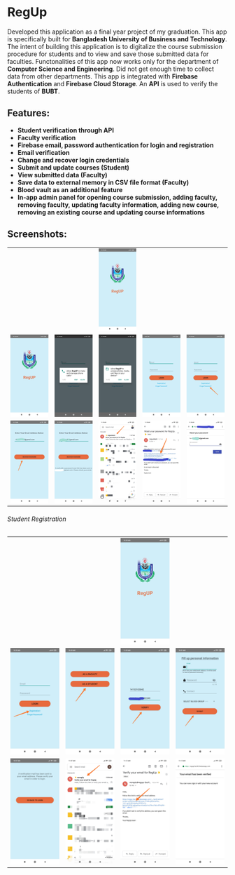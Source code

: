 # RegUp
Developed this application as a final year project of my graduation. This app is specifically built for **Bangladesh University of Business and Technology**. The intent of building this application is to digitalize the course submission procedure for students and to view and save those submitted data for faculties. Functonalities of this app now works only for the department of **Computer Science and Engineering**. Did not get enough time to collect data from other departments. This app is integrated with **Firebase Authentication** and **Firebase Cloud Storage**. An **API** is used to verify the students of **BUBT**.


## Features:
* **Student verification through API**
* **Faculty verification**
* **Firebase email, password authentication for login and registration**
* **Email verification**
* **Change and recover login credentials**
* **Submit and update courses (Student)**
* **View submitted data (Faculty)**
* **Save data to external memory in CSV file format (Faculty)**
* **Blood vault as an additional feature**
* **In-app admin panel for opening course submission, adding faculty, removing faculty, updating faculty information, adding new course, removing an existing course and updating course informations**


## Screenshots:
|   |   |   |   |   |
|-----|-----|-----|-----|-----|
|  |  | ![](/Snapshots/1.png) |  |  |
| ![](/Snapshots/General/1.png) | ![](/Snapshots/General/2.png) | ![](/Snapshots/General/3.png) | ![](/Snapshots/General/4.png) | ![](/Snapshots/General/5.jpg) |
| ![](/Snapshots/General/6.jpg) | ![](/Snapshots/General/7.jpg) | ![](/Snapshots/General/8.png) | ![](/Snapshots/General/9.jpg) | ![](/Snapshots/General/10.jpg) |

###### Student Registration
|   |   |   |   |
|-----|-----|-----|-----|
|  |  | ![](/Snapshots/1.png) |  |  |
| ![](/Snapshots/Student%20Registration/1.jpg) | ![](/Snapshots/Student%20Registration/2.jpg) | ![](/Snapshots/Student%20Registration/3.jpg) | ![](/Snapshots/Student%20Registration/4.jpg) |
| ![](/Snapshots/Student%20Registration/5.png) | ![](/Snapshots/Student%20Registration/6.png) | ![](/Snapshots/Student%20Registration/7.jpg) | ![](/Snapshots/Student%20Registration/8.png) |
